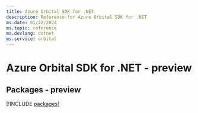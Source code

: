 ```yaml
---
title: Azure Orbital SDK for .NET
description: Reference for Azure Orbital SDK for .NET
ms.date: 01/22/2024
ms.topic: reference
ms.devlang: dotnet
ms.service: orbital
---
```

# Azure Orbital SDK for .NET - preview
## Packages - preview
[!INCLUDE [packages](orbital-index.md)]